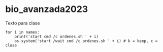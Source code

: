 # bio_avanzada2023
Texto para clase

```
for i in names:
    print('start cmd /c ordenes.sh ' + i)
    os.system('start /wait cmd /c ordenes.sh ' + i) # k = keep, c = close
```
